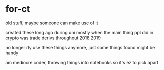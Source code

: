 # for-ct
old stuff, maybe someone can make use of it


created these long ago during uni mostly when the main thing ppl did in crypto was trade derivs throughout 2018 2019


no longer rly use these things anymore, just some things found might be handy



am mediocre coder, throwing things into notebooks so it's ez to pick apart

